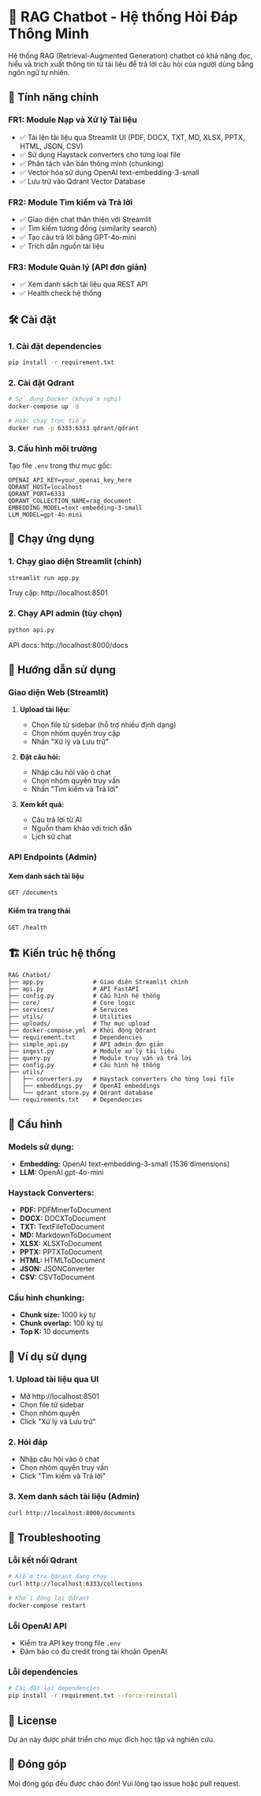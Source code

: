 # 🤖 RAG Chatbot - Hệ thống Hỏi Đáp Thông Minh

Hệ thống RAG (Retrieval-Augmented Generation) chatbot có khả năng đọc, hiểu và trích xuất thông tin từ tài liệu để trả lời câu hỏi của người dùng bằng ngôn ngữ tự nhiên.

## 🚀 Tính năng chính

### FR1: Module Nạp và Xử lý Tài liệu
- ✅ Tải lên tài liệu qua Streamlit UI (PDF, DOCX, TXT, MD, XLSX, PPTX, HTML, JSON, CSV)
- ✅ Sử dụng Haystack converters cho từng loại file
- ✅ Phân tách văn bản thông minh (chunking)
- ✅ Vector hóa sử dụng OpenAI text-embedding-3-small
- ✅ Lưu trữ vào Qdrant Vector Database

### FR2: Module Tìm kiếm và Trả lời
- ✅ Giao diện chat thân thiện với Streamlit
- ✅ Tìm kiếm tương đồng (similarity search)
- ✅ Tạo câu trả lời bằng GPT-4o-mini
- ✅ Trích dẫn nguồn tài liệu

### FR3: Module Quản lý (API đơn giản)
- ✅ Xem danh sách tài liệu qua REST API
- ✅ Health check hệ thống

## 🛠️ Cài đặt

### 1. Cài đặt dependencies
```bash
pip install -r requirement.txt
```

### 2. Cài đặt Qdrant
```bash
# Sử dụng Docker (khuyến nghị)
docker-compose up -d

# Hoặc chạy trực tiếp
docker run -p 6333:6333 qdrant/qdrant
```

### 3. Cấu hình môi trường
Tạo file `.env` trong thư mục gốc:
```env
OPENAI_API_KEY=your_openai_key_here
QDRANT_HOST=localhost
QDRANT_PORT=6333
QDRANT_COLLECTION_NAME=rag_document
EMBEDDING_MODEL=text-embedding-3-small
LLM_MODEL=gpt-4o-mini
```

## 🚀 Chạy ứng dụng

### 1. Chạy giao diện Streamlit (chính)
```bash
streamlit run app.py
```
Truy cập: http://localhost:8501

### 2. Chạy API admin (tùy chọn)
```bash
python api.py
```
API docs: http://localhost:8000/docs

## 📖 Hướng dẫn sử dụng

### Giao diện Web (Streamlit)

1. **Upload tài liệu:**
   - Chọn file từ sidebar (hỗ trợ nhiều định dạng)
   - Chọn nhóm quyền truy cập
   - Nhấn "Xử lý và Lưu trữ"

2. **Đặt câu hỏi:**
   - Nhập câu hỏi vào ô chat
   - Chọn nhóm quyền truy vấn
   - Nhấn "Tìm kiếm và Trả lời"

3. **Xem kết quả:**
   - Câu trả lời từ AI
   - Nguồn tham khảo với trích dẫn
   - Lịch sử chat

### API Endpoints (Admin)

#### Xem danh sách tài liệu
```bash
GET /documents
```

#### Kiểm tra trạng thái
```bash
GET /health
```

## 🏗️ Kiến trúc hệ thống

```
RAG Chatbot/
├── app.py              # Giao diện Streamlit chính
├── api.py              # API FastAPI
├── config.py           # Cấu hình hệ thống
├── core/               # Core logic
├── services/           # Services
├── utils/              # Utilities
├── uploads/            # Thư mục upload
├── docker-compose.yml  # Khởi động Qdrant
└── requirement.txt     # Dependencies
├── simple_api.py       # API admin đơn giản
├── ingest.py           # Module xử lý tài liệu
├── query.py            # Module truy vấn và trả lời
├── config.py           # Cấu hình hệ thống
├── utils/
│   ├── converters.py   # Haystack converters cho từng loại file
│   ├── embeddings.py   # OpenAI embeddings
│   └── qdrant_store.py # Qdrant database
└── requirements.txt    # Dependencies
```

## 🔧 Cấu hình

### Models sử dụng:
- **Embedding:** OpenAI text-embedding-3-small (1536 dimensions)
- **LLM:** OpenAI gpt-4o-mini

### Haystack Converters:
- **PDF:** PDFMinerToDocument
- **DOCX:** DOCXToDocument
- **TXT:** TextFileToDocument
- **MD:** MarkdownToDocument
- **XLSX:** XLSXToDocument
- **PPTX:** PPTXToDocument
- **HTML:** HTMLToDocument
- **JSON:** JSONConverter
- **CSV:** CSVToDocument

### Cấu hình chunking:
- **Chunk size:** 1000 ký tự
- **Chunk overlap:** 100 ký tự
- **Top K:** 10 documents

## 📝 Ví dụ sử dụng

### 1. Upload tài liệu qua UI
- Mở http://localhost:8501
- Chọn file từ sidebar
- Chọn nhóm quyền
- Click "Xử lý và Lưu trữ"

### 2. Hỏi đáp
- Nhập câu hỏi vào ô chat
- Chọn nhóm quyền truy vấn
- Click "Tìm kiếm và Trả lời"

### 3. Xem danh sách tài liệu (Admin)
```bash
curl http://localhost:8000/documents
```

## 🐛 Troubleshooting

### Lỗi kết nối Qdrant
```bash
# Kiểm tra Qdrant đang chạy
curl http://localhost:6333/collections

# Khởi động lại Qdrant
docker-compose restart
```

### Lỗi OpenAI API
- Kiểm tra API key trong file `.env`
- Đảm bảo có đủ credit trong tài khoản OpenAI

### Lỗi dependencies
```bash
# Cài đặt lại dependencies
pip install -r requirement.txt --force-reinstall
```

## 📄 License

Dự án này được phát triển cho mục đích học tập và nghiên cứu.

## 🤝 Đóng góp

Mọi đóng góp đều được chào đón! Vui lòng tạo issue hoặc pull request.

